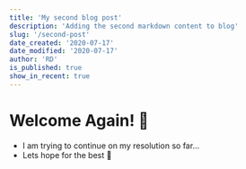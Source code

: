 ```yaml
---
title: 'My second blog post'
description: 'Adding the second markdown content to blog'
slug: '/second-post'
date_created: '2020-07-17'
date_modified: '2020-07-17'
author: 'RD'
is_published: true
show_in_recent: true
---
```


# Welcome Again! 👋

- I am trying to continue on my resolution so far...  
- Lets hope for the best 🤞  